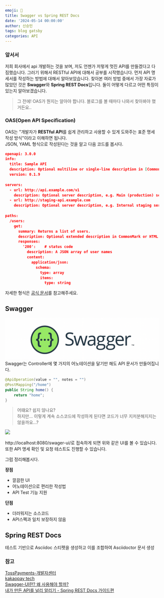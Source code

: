 ```yaml
---
emoji: 🧢
title: Swagger vs Spring REST Docs
date: '2024-05-14 00:00:00'
author: 신승민
tags: blog gatsby 
categories: API
---
```


### 앞서서

저희 회사에서 api 개발하는 것을 보며, 저도 언젠가 저렇게 멋진 API를 만들겠다고 다짐했습니다. 그러기 위해서 RESTful API에 대해서 공부를 시작했습니다. 먼저 API 명세서를 작성하는 방법에 대해서 알아보았습니다. 찾아본 여러 방법 중에서 가장 자료가 많았던 것은 **Swagger**와 **Spring REST Docs**입니다. 둘이 어떻게 다르고 어떤 특징이 있는지 알아보겠습니다.

> 그 전에! OAS가 뭔지는 알아야 합니다.
블로그를 볼 때마다 나와서 찾아봐야 했거든요..

### OAS(Open API Specification)
OAS는 "개발자가 **RESTful API**를 쉽게 관리하고 사용할 수 있게 도와주는 표준 명세 작성 방식"이라고 이해하면 됩니다.   
JSON, YAML 형식으로 작성된다는 것을 알고 다음 코드를 봅시다.   
```json
openapi: 3.0.0
info:
  title: Sample API
  description: Optional multiline or single-line description in [CommonMark](http://commonmark.org/help/) or HTML.
  version: 0.1.9

servers:
  - url: http://api.example.com/v1
    description: Optional server description, e.g. Main (production) server
  - url: http://staging-api.example.com
    description: Optional server description, e.g. Internal staging server for testing

paths:
  /users:
    get:
      summary: Returns a list of users.
      description: Optional extended description in CommonMark or HTML.
      responses:
        '200':    # status code
          description: A JSON array of user names
          content:
            application/json:
              schema:
                type: array
                items:
                  type: string

```
자세한 형식은 [공식 문서](https://swagger.io/resources/open-api/)를 참고해주세요.
   
## Swagger
![alt text](image.png)
Swagger는 Controller에 몇 가지의 어노테이션을 달기만 해도 API 문서가 만들어집니다.
```java
@ApiOperation(value = "", notes = "")
@PostMapping("/home")
public String home() {
    return "home";
}
```
> 어떄요? 쉽지 않나요?  
 하지만... 이렇게 계속 소스코드에 작성하게 된다면 코드가 너무 지저분해지지는 않을까요...?   

![](https://velog.velcdn.com/images/gimminjae/post/e990daf7-d3f8-41c6-a792-dfadfc70c057/image.png)   

http://localhost:8080/swager-ui/로 접속하게 되면 위와 같은 UI를 볼 수 있습니다.   
또한 API 명세 확인 및 요청 테스트도 진행할 수 있습니다.

그럼 정리해봅시다.   
     
**장점**
* 깔끔한 UI   
* 어노테이션으로 편리한 작성법
* API Test 기능 지원

**단점**
* 더러워지는 소스코드
* API스펙과 일치 보장하지 않음


## Spring REST Docs
테스트 기반으로 Asciidoc 스티펫을 생성하고 이를 조합하여 Asciidoctor 문서 생성


### 참고
[TossPayments-개발자센터](https://docs.tosspayments.com/resources/glossary/oas)   
[kakaopay tech](https://tech.kakaopay.com/post/openapi-documentation/)   
[Swagger-UI란? 왜 사용해야 할까?](https://velog.io/@gimminjae/Swagger-UI%EB%9E%80-%EC%99%9C-%EC%82%AC%EC%9A%A9%ED%95%B4%EC%95%BC-%ED%95%A0%EA%B9%8C)   
[내가 만든 API를 널리 알리기 - Spring REST Docs 가이드편](https://helloworld.kurly.com/blog/spring-rest-docs-guide/?gad_source=1&gclid=CjwKCAjw9IayBhBJEiwAVuc3fvKMFcJfnfd-4aiqlmgUVHp3k6fUoi2BGJCjj4nVJ6phAI4EILieUxoCorYQAvD_BwE)
```toc

```